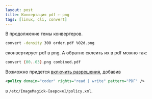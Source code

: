 ```yaml
---
layout: post
title: Конвертация pdf ⟷ png
tags: [linux, cli, convert]
---
```

В продолжение темы конвертеров.
```bash
convert -density 300 order.pdf %02d.png
```
сконвертирует pdf в png. А обратно склеить их в pdf можно так:
```bash
convert {00..03}.png combined.pdf
```
Возможно придется [включить разрешения](https://stackoverflow.com/questions/52998331/imagemagick-security-policy-pdf-blocking-conversion), добавив
```xml
<policy domain="coder" rights="read | write" pattern="PDF" />
```
в `/etc/ImageMagick-[версия]/policy.xml`.

